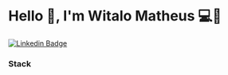 # Hello 👋, I'm Witalo Matheus 💻👾

[![Linkedin Badge](https://img.shields.io/badge/-LinkedIn-blue?style=flat-square&logo=Linkedin&logoColor=white&link=https://www.linkedin.com/in/witalo-matheus-c-silva-44657011a/)](https://www.linkedin.com/in/witalo-matheus-c-silva-44657011a/)

### Stack 

